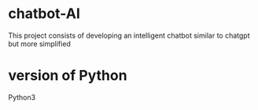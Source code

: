 # chatbot-AI
This project consists of developing an intelligent chatbot similar to chatgpt but more simplified

# version of Python
Python3
